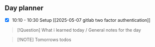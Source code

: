 ## Day planner

- [x] 10:10 - 10:30 Setup [[2025-05-07 gitlab two factor authentication]]

> [!Question] What i learned today / General notes for the day

> [!NOTE] Tomorrows todos
